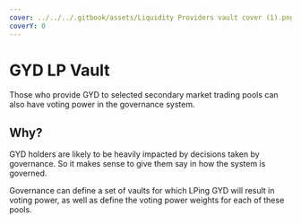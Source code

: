 ```yaml
---
cover: ../../../.gitbook/assets/Liquidity Providers vault cover (1).png
coverY: 0
---
```


# GYD LP Vault

Those who provide GYD to selected secondary market trading pools can also have voting power in the governance system.&#x20;

## Why?

GYD holders are likely to be heavily impacted by decisions taken by governance. So it makes sense to give them say in how the system is governed.&#x20;

Governance can define a set of vaults for which LPing GYD will result in voting power, as well as define the voting power weights for each of these pools.&#x20;

